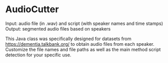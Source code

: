 # AudioCutter

Input: audio file (in .wav) and script (with speaker names and time stamps)
Output: segmented audio files based on speakers

This Java class was specifically designed for datasets from https://dementia.talkbank.org/ to obtain audio files from each speaker.
Customize the file names and file paths as well as the main method script detection for your specific use.
